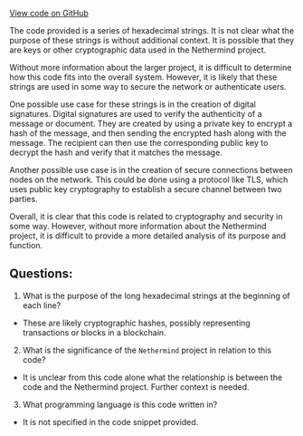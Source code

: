 [View code on GitHub](https://github.com/NethermindEth/nethermind/src/bench_precompiles/vectors/bnpair/current/input_param_scalar_1_gas_79000.csv)

The code provided is a series of hexadecimal strings. It is not clear what the purpose of these strings is without additional context. It is possible that they are keys or other cryptographic data used in the Nethermind project.

Without more information about the larger project, it is difficult to determine how this code fits into the overall system. However, it is likely that these strings are used in some way to secure the network or authenticate users.

One possible use case for these strings is in the creation of digital signatures. Digital signatures are used to verify the authenticity of a message or document. They are created by using a private key to encrypt a hash of the message, and then sending the encrypted hash along with the message. The recipient can then use the corresponding public key to decrypt the hash and verify that it matches the message.

Another possible use case is in the creation of secure connections between nodes on the network. This could be done using a protocol like TLS, which uses public key cryptography to establish a secure channel between two parties.

Overall, it is clear that this code is related to cryptography and security in some way. However, without more information about the Nethermind project, it is difficult to provide a more detailed analysis of its purpose and function.
## Questions: 
 1. What is the purpose of the long hexadecimal strings at the beginning of each line?
- These are likely cryptographic hashes, possibly representing transactions or blocks in a blockchain.

2. What is the significance of the `Nethermind` project in relation to this code?
- It is unclear from this code alone what the relationship is between the code and the Nethermind project. Further context is needed.

3. What programming language is this code written in?
- It is not specified in the code snippet provided.